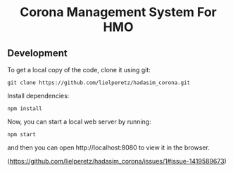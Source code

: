 <h1 align="center">
    Corona Management System For HMO
</h1>

## Development

To get a local copy of the code, clone it using git:

```
git clone https://github.com/lielperetz/hadasim_corona.git
```

Install dependencies:

```
npm install
```

Now, you can start a local web server by running:

```
npm start
```

and then you can open http://localhost:8080 to view it in the browser.


(https://github.com/lielperetz/hadasim_corona/issues/1#issue-1419589673)
